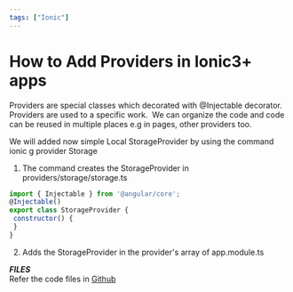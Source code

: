 ```yaml
---
tags: ["Ionic"]
---
```


# How to Add Providers in Ionic3+ apps
<!--markdownlint-disable MD013 MD029 MD036 MD024 MD033 MD040 MD042 MD001 MD051 MD025 MD052-->
Providers are special classes which decorated with @Injectable decorator. Providers are used to a specific work.  We can organize the code and code can be reused in multiple places e.g in pages, other providers too.  
  
We will added now simple Local StorageProvider by using the command  
ionic g provider Storage  
  <!-- truncate -->
1. The command creates the StorageProvider in  
providers/storage/storage.ts  

```js  
import { Injectable } from '@angular/core';  
@Injectable()  
export class StorageProvider {  
 constructor() {  
 }  
}  
```
  
2. Adds the StorageProvider in the provider's array of app.module.ts  
  
***FILES***  
Refer the code files in [Github](https://github.com/nagvbt/IonicTemplate/commit/da1dba6fe3e42bcc383ea84d190a8dafebf1d108)
